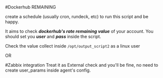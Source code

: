 #Dockerhub REMAINING

create a schedule (usually cron, rundeck, etc) to run this script and be happy. 

It aims to check ***dockerhub's rate remaining value*** of your account. You should set you ***user*** and ***pass*** inside the script.

Check the value collect inside ```/opt/output_script2``` as a linux user

OR

#Zabbix integration
Treat it as External check and you'll be fine, no need to create user_params inside agent's config.
